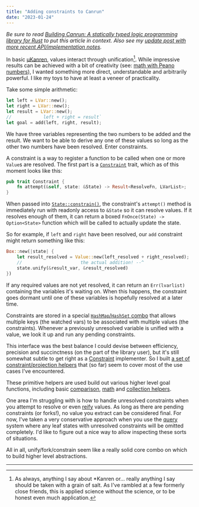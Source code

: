 ```yaml
---
title: "Adding constraints to Canrun"
date: "2023-01-24"
---
```


_Be sure to read [Building Canrun: A statically typed logic programming library for Rust](/building-canrun-part-1) to put this article in context. Also see my [update post with more recent API/implementation notes](/simplifying-a-toy-logic-programming-library)._

In basic [μKanren](http://webyrd.net/scheme-2013/papers/HemannMuKanren2013.pdf), values interact through unification[^interpretation]. While impressive results can be achieved with a bit of creativity (see: [math with Peano numbers](https://codon.com/hello-declarative-world#numbers)), I wanted something more direct, understandable and arbitrarily powerful. I like my toys to have at least a veneer of practicality.

Take some simple arithmetic:

```rust
let left = LVar::new();
let right = LVar::new();
let result = LVar::new();
//            left + right = result`
let goal = add(left, right, result);
```

We have three variables representing the two numbers to be added and the result. We want to be able to derive any one of these values so long as the other two numbers have been resolved. Enter constraints.

A constraint is a way to register a function to be called when one or more `Value`s are resolved. The first part is a [`Constraint`](https://docs.rs/canrun/latest/canrun/core/constraints/trait.Constraint.html) trait, which as of this moment looks like this:
```rust
pub trait Constraint {
    fn attempt(&self, state: &State) -> Result<ResolveFn, LVarList>;
}
```

When passed into [`State::constrain()`](https://docs.rs/canrun/latest/canrun/core/struct.State.html#method.constrain), the constraint's `attempt()` method is immediately run with readonly access to `&State` so it can resolve values. If it resolves enough of them, it can return a boxed `FnOnce(State) -> Option<State>` function which will be called to actually update the state.

So for example, if `left` and `right` have been resolved, our `add` constraint might return something like this:
```rust
Box::new(|state| {
	let result_resolved = Value::new(left_resolved + right_resolved);
	//                      the actual addition! --^
	state.unify(&result_var, &result_resolved)
})
```

If any required values are not yet resolved, it can return an `Err(lvarlist)` containing the variables it's waiting on. When this happens, the constraint goes dormant until one of these variables is hopefully resolved at a later time.

Constraints are stored in a special [`HashMap`/`HashSet` combo](https://github.com/tgecho/canrun_rs/blob/main/canrun/src/core/mkmvmap.rs) that allows multiple keys (the watched vars) to be associated with multiple values (the constraints). Whenever a previously unresolved variable is unified with a value, we look it up and run any pending constraints.

This interface was the best balance I could devise between efficiency, precision and succinctness (on the part of the library user), but it's still somewhat subtle to get right as a [Constraint](https://docs.rs/canrun/latest/canrun/core/constraints/trait.Constraint.html) implementer. So I built [a set of constraint/projection helpers](https://docs.rs/canrun/latest/canrun/goals/project/index.html) that (so far) seem to cover most of the use cases I've encountered.

These primitive helpers are used build out various higher level goal functions, including basic [comparison](https://docs.rs/canrun/latest/canrun/goals/cmp/index.html), [math](https://docs.rs/canrun/latest/canrun/goals/ops/index.html) and [collection helpers](https://docs.rs/canrun/latest/canrun/collections/index.html).

One area I'm struggling with is how to handle unresolved constraints when you attempt to resolve or even [reify](https://docs.rs/canrun/latest/canrun/core/trait.Reify.html) values. As long as there are pending constraints (or forks!), no value you extract can be considered final. For now, I've taken a very conservative approach when you use the [query](https://docs.rs/canrun/latest/canrun/core/trait.Query.html) system where any leaf states with unresolved constraints will be omitted completely. I'd like to figure out a nice way to allow inspecting these sorts of situations.

All in all, unify/fork/constrain seem like a really solid core combo on which to build higher level abstractions.

---

[^interpretation]: As always, anything I say about *Kanren or... really anything I say should be taken with a grain of salt. As I've rambled at a few formerly close friends, this is applied science without the science, or to be honest even much application.
